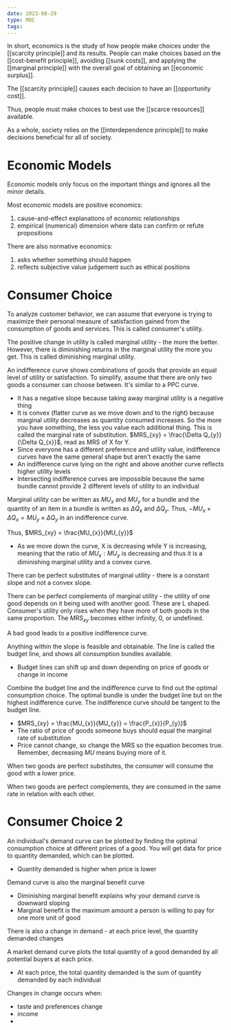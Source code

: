 ```yaml
---
date: 2023-08-29
type: MOC
tags: 
---
```


In short, economics is the study of how people make choices under the [[scarcity principle]] and its results. People can make choices based on the [[cost-benefit principle]], avoiding [[sunk costs]], and applying the [[marginal principle]] with the overall goal of obtaining an [[economic surplus]].

The [[scarcity principle]] causes each decision to have an [[opportunity cost]].

Thus, people must make choices to best use the [[scarce resources]] available.

As a whole, society relies on the [[interdependence principle]] to make decisions beneficial for all of society.

# Economic Models
Economic models only focus on the important things and ignores all the minor details.

Most economic models are positive economics:
1. cause-and-effect explanations of economic relationships
2. empirical (numerical) dimension where data can confirm or refute propositions

There are also normative economics:
1. asks whether something should happen
2. reflects subjective value judgement such as ethical positions

# Consumer Choice
To analyze customer behavior, we can assume that everyone is trying to maximize their personal measure of satisfaction gained from the consumption of goods and services. This is called consumer's utility.

The positive change in utility is called marginal utility - the more the better. However, there is diminishing returns in the marginal utility the more you get. This is called diminishing marginal utility.

An indifference curve shows combinations of goods that provide an equal level of utility or satisfaction. To simplify, assume that there are only two goods a consumer can choose between. It's similar to a PPC curve.
- It has a negative slope because taking away marginal utility is a negative thing
- It is convex (flatter curve as we move down and to the right) because marginal utility decreases as quantity consumed increases. So the more you have something, the less you value each additional thing. This is called the marginal rate of substitution. $MRS_{xy} = \frac{\Delta Q_{y}}{\Delta Q_{x}}$, read as MRS of X for Y.
- Since everyone has a different preference and utility value, indifference curves have the same general shape but aren't exactly the same
- An indifference curve lying on the right and above another curve reflects higher utility levels
- Intersecting indifference curves are impossible because the same bundle cannot provide 2 different levels of utility to an individual

Marginal utility can be written as $MU_{x}$ and $MU_{y}$ for a bundle and the quantity of an item in a bundle is written as $\Delta Q_{x}$ and $\Delta Q_{y}$. Thus, $-MU_{x} \times \Delta Q_{x} = MU_{y}\times\Delta Q_{y}$ in an indifference curve.

Thus, $MRS_{xy} = \frac{MU_{x}}{MU_{y}}$
- As we move down the curve, X is decreasing while Y is increasing, meaning that the ratio of $MU_{x}:MU_{y}$ is decreasing and thus it is a diminishing marginal utility and a convex curve.

There can be perfect substitutes of marginal utility - there is a constant slope and not a convex slope.

There can be perfect complements of marginal utility - the utility of one good depends on it being used with another good. These are L shaped. Consumer's utility only rises when they have more of both goods in  the same proportion. The $MRS_{xy}$ becomes either infinity, 0, or undefined.

A bad good leads to a positive indifference curve.

Anything within the slope is feasible and obtainable. The line is called the budget line, and shows all consumption bundles available.
- Budget lines can shift up and down depending on price of goods or change in income

Combine the budget line and the indifference curve to find out the optimal consumption choice. The optimal bundle is under the budget line but on the highest indifference curve. The indifference curve should be tangent to the budget line.
- $MRS_{xy} = \frac{MU_{x}}{MU_{y}} = \frac{P_{x}}{P_{y}}$
- The ratio of price of goods someone buys should equal the marginal rate of substitution
- Price cannot change, so change the MRS so the equation becomes true. Remember, decreasing $MU$ means buying more of it.

When two goods are perfect substitutes, the consumer will consume the good with a lower price.

When two goods are perfect complements, they are consumed in the same rate in relation with each other.

# Consumer Choice 2
An individual's demand curve can be plotted by finding the optimal consumption choice at different prices of a good. You will get data for price to quantity demanded, which can be plotted.
- Quantity demanded is higher when price is lower

Demand curve is also the marginal benefit curve
- Diminishing marginal benefit explains why your demand curve is downward sloping
- Marginal benefit is the maximum amount a person is willing to pay for one more unit of good

There is also a change in demand - at each price level, the quantity demanded changes

A market demand curve plots the total quantity of a good demanded by all potential buyers at each price.
- At each price, the total quantity demanded is the sum of quantity demanded by each individual

Changes in change occurs when:
- taste and preferences change
- income
- 